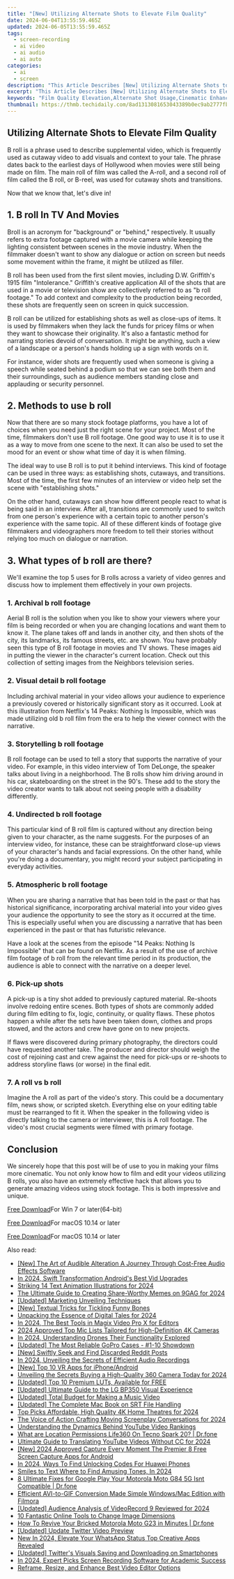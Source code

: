 ```yaml
---
title: "[New] Utilizing Alternate Shots to Elevate Film Quality"
date: 2024-06-04T13:55:59.465Z
updated: 2024-06-05T13:55:59.465Z
tags: 
  - screen-recording
  - ai video
  - ai audio
  - ai auto
categories: 
  - ai
  - screen
description: "This Article Describes [New] Utilizing Alternate Shots to Elevate Film Quality"
excerpt: "This Article Describes [New] Utilizing Alternate Shots to Elevate Film Quality"
keywords: "Film Quality Elevation,Alternate Shot Usage,Cinematic Enhancement,Visual Diversity in Film,Creative Camera Angles,Dynamic Scene Composition,Multiperspective Cinematography"
thumbnail: https://thmb.techidaily.com/8ad1313081653043389b0ec9ab2777fbe6983525a9b9183de9916f4cf1facd61.jpg
---
```


## Utilizing Alternate Shots to Elevate Film Quality

B roll is a phrase used to describe supplemental video, which is frequently used as cutaway video to add visuals and context to your tale. The phrase dates back to the earliest days of Hollywood when movies were still being made on film. The main roll of film was called the A-roll, and a second roll of film called the B roll, or B-reel, was used for cutaway shots and transitions.

Now that we know that, let's dive in!

## 1\. B roll In TV And Movies

Broll is an acronym for "background" or "behind," respectively. It usually refers to extra footage captured with a movie camera while keeping the lighting consistent between scenes in the movie industry. When the filmmaker doesn't want to show any dialogue or action on screen but needs some movement within the frame, it might be utilized as filler.

B roll has been used from the first silent movies, including D.W. Griffith's 1915 film "Intolerance." Griffith's creative application All of the shots that are used in a movie or television show are collectively referred to as "b roll footage." To add context and complexity to the production being recorded, these shots are frequently seen on screen in quick succession.

B roll can be utilized for establishing shots as well as close-ups of items. It is used by filmmakers when they lack the funds for pricey films or when they want to showcase their originality. It's also a fantastic method for narrating stories devoid of conversation. It might be anything, such a view of a landscape or a person's hands holding up a sign with words on it.

For instance, wider shots are frequently used when someone is giving a speech while seated behind a podium so that we can see both them and their surroundings, such as audience members standing close and applauding or security personnel.

## 2\. Methods to use b roll

Now that there are so many stock footage platforms, you have a lot of choices when you need just the right scene for your project. Most of the time, filmmakers don't use B roll footage. One good way to use it is to use it as a way to move from one scene to the next. It can also be used to set the mood for an event or show what time of day it is when filming.

The ideal way to use B roll is to put it behind interviews. This kind of footage can be used in three ways: as establishing shots, cutaways, and transitions. Most of the time, the first few minutes of an interview or video help set the scene with "establishing shots."

On the other hand, cutaways can show how different people react to what is being said in an interview. After all, transitions are commonly used to switch from one person's experience with a certain topic to another person's experience with the same topic. All of these different kinds of footage give filmmakers and videographers more freedom to tell their stories without relying too much on dialogue or narration.

## 3\. What types of b roll are there?

We'll examine the top 5 uses for B rolls across a variety of video genres and discuss how to implement them effectively in your own projects.

### 1\. Archival b roll footage

Aerial B roll is the solution when you like to show your viewers where your film is being recorded or when you are changing locations and want them to know it. The plane takes off and lands in another city, and then shots of the city, its landmarks, its famous streets, etc. are shown. You have probably seen this type of B roll footage in movies and TV shows. These images aid in putting the viewer in the character's current location. Check out this collection of setting images from the Neighbors television series.

### 2\. Visual detail b roll footage

Including archival material in your video allows your audience to experience a previously covered or historically significant story as it occurred. Look at this illustration from Netflix's 14 Peaks: Nothing Is Impossible, which was made utilizing old b roll film from the era to help the viewer connect with the narrative.

### 3\. Storytelling b roll footage

B roll footage can be used to tell a story that supports the narrative of your video. For example, in this video interview of Tom DeLonge, the speaker talks about living in a neighborhood. The B rolls show him driving around in his car, skateboarding on the street in the 90's. These add to the story the video creator wants to talk about not seeing people with a disability differently.

### 4\. Undirected b roll footage

This particular kind of B roll film is captured without any direction being given to your character, as the name suggests. For the purposes of an interview video, for instance, these can be straightforward close-up views of your character's hands and facial expressions. On the other hand, while you're doing a documentary, you might record your subject participating in everyday activities.

### 5\. Atmospheric b roll footage

When you are sharing a narrative that has been told in the past or that has historical significance, incorporating archival material into your video gives your audience the opportunity to see the story as it occurred at the time. This is especially useful when you are discussing a narrative that has been experienced in the past or that has futuristic relevance.

Have a look at the scenes from the episode "14 Peaks: Nothing Is Impossible" that can be found on Netflix. As a result of the use of archive film footage of b roll from the relevant time period in its production, the audience is able to connect with the narrative on a deeper level.

### 6\. Pick-up shots

A pick-up is a tiny shot added to previously captured material. Re-shoots involve redoing entire scenes. Both types of shots are commonly added during film editing to fix, logic, continuity, or quality flaws. These photos happen a while after the sets have been taken down, clothes and props stowed, and the actors and crew have gone on to new projects.

If flaws were discovered during primary photography, the directors could have requested another take. The producer and director should weigh the cost of rejoining cast and crew against the need for pick-ups or re-shoots to address storyline flaws (or worse) in the final edit.

### 7\. A roll vs b roll

Imagine the A roll as part of the video's story. This could be a documentary film, news show, or scripted sketch. Everything else on your editing table must be rearranged to fit it. When the speaker in the following video is directly talking to the camera or interviewer, this is A roll footage. The video's most crucial segments were filmed with primary footage.

## Conclusion

We sincerely hope that this post will be of use to you in making your films more cinematic. You not only know how to film and edit your videos utilizing B rolls, you also have an extremely effective hack that allows you to generate amazing videos using stock footage. This is both impressive and unique.

[Free Download](https://tools.techidaily.com/wondershare/filmora/download/)For Win 7 or later(64-bit)

[Free Download](https://tools.techidaily.com/wondershare/filmora/download/)For macOS 10.14 or later

[Free Download](https://tools.techidaily.com/wondershare/filmora/download/)For macOS 10.14 or later

<ins class="adsbygoogle"
     style="display:block"
     data-ad-format="autorelaxed"
     data-ad-client="ca-pub-7571918770474297"
     data-ad-slot="1223367746"></ins>

<ins class="adsbygoogle"
     style="display:block"
     data-ad-format="autorelaxed"
     data-ad-client="ca-pub-7571918770474297"
     data-ad-slot="1223367746"></ins>



<ins class="adsbygoogle"
     style="display:block"
     data-ad-client="ca-pub-7571918770474297"
     data-ad-slot="8358498916"
     data-ad-format="auto"
     data-full-width-responsive="true"></ins>


<span class="atpl-alsoreadstyle">Also read:</span>
<div><ul>
<li><a href="https://some-guidance.techidaily.com/new-the-art-of-audible-alteration-a-journey-through-cost-free-audio-effects-software/"><u>[New] The Art of Audible Alteration  A Journey Through Cost-Free Audio Effects Software</u></a></li>
<li><a href="https://some-guidance.techidaily.com/in-2024-swift-transformation-androids-best-vid-upgrades/"><u>In 2024, Swift Transformation  Android's Best Vid Upgrades</u></a></li>
<li><a href="https://some-guidance.techidaily.com/striking-14-text-animation-illustrations-for-2024/"><u>Striking 14 Text Animation Illustrations for 2024</u></a></li>
<li><a href="https://some-guidance.techidaily.com/the-ultimate-guide-to-creating-share-worthy-memes-on-9gag-for-2024/"><u>The Ultimate Guide to Creating Share-Worthy Memes on 9GAG for 2024</u></a></li>
<li><a href="https://some-guidance.techidaily.com/updated-marketing-unveiling-techniques/"><u>[Updated] Marketing Unveiling Techniques</u></a></li>
<li><a href="https://some-guidance.techidaily.com/new-textual-tricks-for-tickling-funny-bones/"><u>[New] Textual Tricks for Tickling Funny Bones</u></a></li>
<li><a href="https://some-guidance.techidaily.com/unpacking-the-essence-of-digital-tales-for-2024/"><u>Unpacking the Essence of Digital Tales for 2024</u></a></li>
<li><a href="https://some-guidance.techidaily.com/in-2024-the-best-tools-in-magix-video-pro-x-for-editors/"><u>In 2024, The Best Tools in Magix Video Pro X for Editors</u></a></li>
<li><a href="https://some-guidance.techidaily.com/2024-approved-top-mic-lists-tailored-for-high-definition-4k-cameras/"><u>2024 Approved  Top Mic Lists Tailored for High-Definition 4K Cameras</u></a></li>
<li><a href="https://some-guidance.techidaily.com/in-2024-understanding-drones-their-functionality-explored/"><u>In 2024, Understanding Drones  Their Functionality Explored</u></a></li>
<li><a href="https://some-guidance.techidaily.com/updated-the-most-reliable-gopro-cases-1-10-showdown/"><u>[Updated] The Most Reliable GoPro Cases - #1-10 Showdown</u></a></li>
<li><a href="https://some-guidance.techidaily.com/new-swiftly-seek-and-find-discarded-reddit-posts/"><u>[New] Swiftly Seek and Find Discarded Reddit Posts</u></a></li>
<li><a href="https://some-guidance.techidaily.com/in-2024-unveiling-the-secrets-of-efficient-audio-recordings/"><u>In 2024, Unveiling the Secrets of Efficient Audio Recordings</u></a></li>
<li><a href="https://some-guidance.techidaily.com/new-top-10-vr-apps-for-iphoneandroid/"><u>[New] Top 10 VR Apps for iPhone/Android</u></a></li>
<li><a href="https://some-guidance.techidaily.com/unveiling-the-secrets-buying-a-high-quality-360-camera-today-for-2024/"><u>Unveiling the Secrets  Buying a High-Quality 360 Camera Today for 2024</u></a></li>
<li><a href="https://some-guidance.techidaily.com/updated-top-10-premium-luts-available-for-free/"><u>[Updated] Top 10 Premium LUTs, Available for FREE</u></a></li>
<li><a href="https://some-guidance.techidaily.com/updated-ultimate-guide-to-the-lg-bp350-visual-experience/"><u>[Updated] Ultimate Guide to the LG BP350 Visual Experience</u></a></li>
<li><a href="https://some-guidance.techidaily.com/updated-total-budget-for-making-a-music-video/"><u>[Updated] Total Budget for Making a Music Video</u></a></li>
<li><a href="https://some-guidance.techidaily.com/updated-the-complete-mac-book-on-srt-file-handling/"><u>[Updated] The Complete Mac Book on SRT File Handling</u></a></li>
<li><a href="https://some-guidance.techidaily.com/top-picks-affordable-high-quality-4k-home-theatres-for-2024/"><u>Top Picks  Affordable, High Quality 4K Home Theatres for 2024</u></a></li>
<li><a href="https://some-guidance.techidaily.com/the-voice-of-action-crafting-moving-screenplay-conversations-for-2024/"><u>The Voice of Action  Crafting Moving Screenplay Conversations for 2024</u></a></li>
<li><a href="https://youtube-video-recordings.techidaily.com/understanding-the-dynamics-behind-youtube-video-rankings/"><u>Understanding the Dynamics Behind YouTube Video Rankings</u></a></li>
<li><a href="https://fake-location.techidaily.com/what-are-location-permissions-life360-on-tecno-spark-20-drfone-by-drfone-virtual-android/"><u>What are Location Permissions Life360 On Tecno Spark 20? | Dr.fone</u></a></li>
<li><a href="https://ai-voice-clone.techidaily.com/ultimate-guide-to-translating-youtube-videos-without-cc-for-2024/"><u>Ultimate Guide to Translating YouTube Videos Without CC for 2024</u></a></li>
<li><a href="https://screen-recording.techidaily.com/new-2024-approved-capture-every-moment-the-premier-8-free-screen-capture-apps-for-android/"><u>[New] 2024 Approved  Capture Every Moment  The Premier 8 Free Screen Capture Apps for Android</u></a></li>
<li><a href="https://sim-unlock.techidaily.com/in-2024-ways-to-find-unlocking-codes-for-huawei-phones-by-drfone-android/"><u>In 2024, Ways To Find Unlocking Codes For Huawei Phones</u></a></li>
<li><a href="https://extra-skills.techidaily.com/smiles-to-text-where-to-find-amusing-tones-in-2024/"><u>Smiles to Text  Where to Find Amusing Tones, In 2024</u></a></li>
<li><a href="https://howto.techidaily.com/8-ultimate-fixes-for-google-play-your-motorola-moto-g84-5g-isnt-compatible-drfone-by-drfone-fix-android-problems-fix-android-problems/"><u>8 Ultimate Fixes for Google Play Your Motorola Moto G84 5G Isnt Compatible | Dr.fone</u></a></li>
<li><a href="https://extra-information.techidaily.com/efficient-avi-to-gif-conversion-made-simple-windowsmac-edition-with-filmora/"><u>Efficient AVI-to-GIF Conversion Made Simple  Windows/Mac Edition with Filmora</u></a></li>
<li><a href="https://screen-capture.techidaily.com/updated-audience-analysis-of-videorecord-9-reviewed-for-2024/"><u>[Updated] Audience Analysis of VideoRecord 9 Reviewed for 2024</u></a></li>
<li><a href="https://ai-vdieo-software.techidaily.com/10-fantastic-online-tools-to-change-image-dimensions/"><u>10 Fantastic Online Tools to Change Image Dimensions</u></a></li>
<li><a href="https://fix-guide.techidaily.com/how-to-revive-your-bricked-motorola-moto-g23-in-minutes-drfone-by-drfone-fix-android-problems-fix-android-problems/"><u>How To Revive Your Bricked Motorola Moto G23 in Minutes | Dr.fone</u></a></li>
<li><a href="https://twitter-clips.techidaily.com/updated-update-twitter-video-preview/"><u>[Updated] Update Twitter Video Preview</u></a></li>
<li><a href="https://smart-video-editing.techidaily.com/new-in-2024-elevate-your-whatsapp-status-top-creative-apps-revealed/"><u>New In 2024, Elevate Your WhatsApp Status Top Creative Apps Revealed</u></a></li>
<li><a href="https://twitter-videos.techidaily.com/updated-twitters-visuals-saving-and-downloading-on-smartphones/"><u>[Updated] Twitter's Visuals  Saving and Downloading on Smartphones</u></a></li>
<li><a href="https://desktop-recording.techidaily.com/in-2024-expert-picks-screen-recording-software-for-academic-success/"><u>In 2024, Expert Picks  Screen Recording Software for Academic Success</u></a></li>
<li><a href="https://ai-vdieo-software.techidaily.com/reframe-resize-and-enhance-best-video-editor-options/"><u>Reframe, Resize, and Enhance Best Video Editor Options</u></a></li>
</ul></div>
